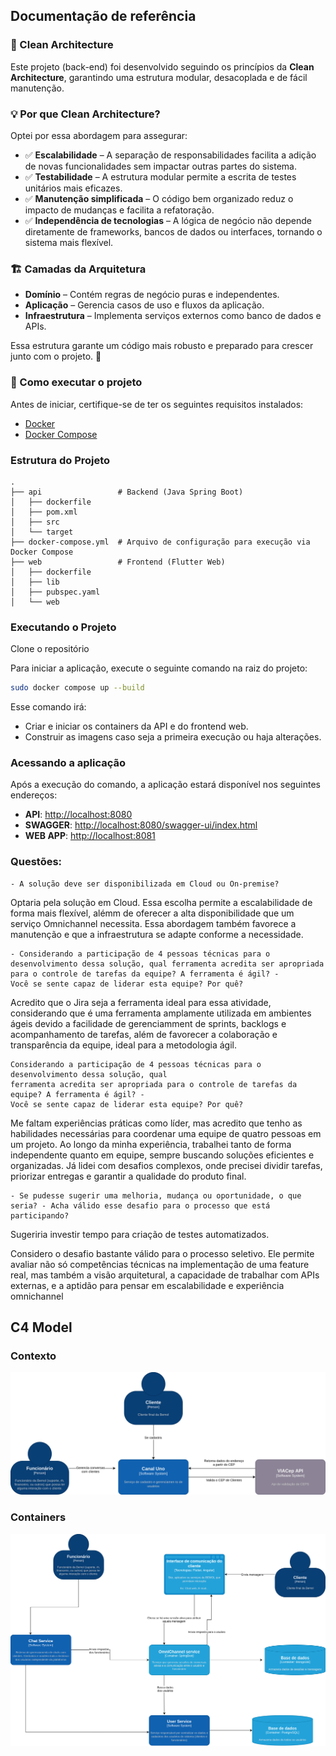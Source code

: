 
## Documentação de referência

### 📌 Clean Architecture

Este projeto (back-end) foi desenvolvido seguindo os princípios da **Clean Architecture**, garantindo uma estrutura modular, desacoplada e de fácil manutenção.

### 💡 Por que Clean Architecture?
Optei por essa abordagem para assegurar:
- ✅ **Escalabilidade** – A separação de responsabilidades facilita a adição de novas funcionalidades sem impactar outras partes do sistema.
- ✅ **Testabilidade** – A estrutura modular permite a escrita de testes unitários mais eficazes.
- ✅ **Manutenção simplificada** – O código bem organizado reduz o impacto de mudanças e facilita a refatoração.
- ✅ **Independência de tecnologias** – A lógica de negócio não depende diretamente de frameworks, bancos de dados ou interfaces, tornando o sistema mais flexível.

### 🏗️ Camadas da Arquitetura
- **Domínio** – Contém regras de negócio puras e independentes.
- **Aplicação** – Gerencia casos de uso e fluxos da aplicação.
- **Infraestrutura** – Implementa serviços externos como banco de dados e APIs.

Essa estrutura garante um código mais robusto e preparado para crescer junto com o projeto. 🚀


### 🔧 Como executar o projeto

Antes de iniciar, certifique-se de ter os seguintes requisitos instalados:

- [Docker](https://www.docker.com/get-started)
- [Docker Compose](https://docs.docker.com/compose/install/)


### Estrutura do Projeto

```
.
├── api                 # Backend (Java Spring Boot)
│   ├── dockerfile
│   ├── pom.xml
│   ├── src
│   └── target
├── docker-compose.yml  # Arquivo de configuração para execução via Docker Compose
├── web                 # Frontend (Flutter Web)
│   ├── dockerfile
│   ├── lib
│   ├── pubspec.yaml
│   └── web
```

### Executando o Projeto

Clone o repositório

Para iniciar a aplicação, execute o seguinte comando na raiz do projeto:

```sh
sudo docker compose up --build
```

Esse comando irá:
- Criar e iniciar os containers da API e do frontend web.
- Construir as imagens caso seja a primeira execução ou haja alterações.


### Acessando a aplicação

Após a execução do comando, a aplicação estará disponível nos seguintes endereços:

- **API**: [http://localhost:8080](http://localhost:8080)
- **SWAGGER**: [http://localhost:8080/swagger-ui/index.html](http://localhost:8080/swagger-ui/index.html)
- **WEB APP**: [http://localhost:8081](http://localhost:8081)


### Questões:

```
- A solução deve ser disponibilizada em Cloud ou On-premise?
   ```
  Optaria pela solução em Cloud. Essa escolha permite a escalabilidade de forma mais flexível, alémm de oferecer a alta disponibilidade que um serviço Omnichannel necessita. Essa abordagem também favorece a manutenção e que a infraestrutura se adapte conforme a necessidade.
```
- Considerando a participação de 4 pessoas técnicas para o desenvolvimento dessa solução, qual ferramenta acredita ser apropriada para o controle de tarefas da equipe? A ferramenta é ágil? -
Você se sente capaz de liderar esta equipe? Por quê?
   ```
  Acredito que o Jira seja a ferramenta ideal para essa atividade, considerando que é uma ferramenta amplamente utilizada em ambientes ágeis devido a facilidade de gerenciamment de sprints, backlogs e acompanhamento de tarefas, além de favorecer a colaboração e transparência da equipe, ideal para a metodologia ágil.


```
Considerando a participação de 4 pessoas técnicas para o desenvolvimento dessa solução, qual
ferramenta acredita ser apropriada para o controle de tarefas da equipe? A ferramenta é ágil? -
Você se sente capaz de liderar esta equipe? Por quê?
  ```
  Me faltam experiências práticas como líder, mas acredito que tenho as habilidades necessárias para coordenar uma equipe de quatro pessoas em um projeto. Ao longo da minha experiência, trabalhei tanto de forma independente quanto em equipe, sempre buscando soluções eficientes e organizadas. Já lidei com desafios complexos, onde precisei dividir tarefas, priorizar entregas e garantir a qualidade do produto final.
```
- Se pudesse sugerir uma melhoria, mudança ou oportunidade, o que
seria? - Acha válido esse desafio para o processo que está participando?
```
  Sugeriria investir tempo para criação de testes automatizados.

  Considero o desafio bastante válido para o processo seletivo. Ele permite avaliar não só competências técnicas na implementação de uma feature real, mas também a visão arquitetural, a capacidade de trabalhar com APIs externas, e a aptidão para pensar em escalabilidade e experiência omnichannel


## C4 Model

### Contexto
![context.png](docs/context.png)

### Containers
![container.png](docs/container.png)

